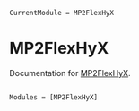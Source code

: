 ```@meta
CurrentModule = MP2FlexHyX
```

# MP2FlexHyX

Documentation for [MP2FlexHyX](https://github.com/FerdinandRieck/MP2FlexHyX.jl).

```@index
```

```@autodocs
Modules = [MP2FlexHyX]
```
